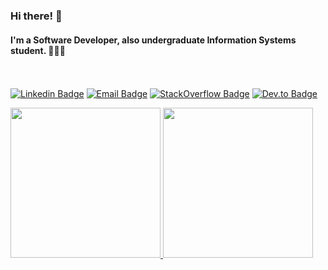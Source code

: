 ### Hi there! 👋
#### I'm a Software Developer, also undergraduate Information Systems student. 👨‍💻👾
<br><br>
[![Linkedin Badge](https://img.shields.io/badge/LinkedIn-0077B5?style=for-the-badge&logo=linkedin&logoColor=white)](https://www.linkedin.com/in/raulxcrespo/)
[![Email Badge](https://img.shields.io/badge/Email-7F0C9C?style=for-the-badge&logo=gmail&logoColor=white&link=mailto:oi@raulcrespo.com)](mailto:oi@raulcrespo.com)
[![StackOverflow Badge](https://img.shields.io/badge/Stack_Overflow-FE7A16?style=for-the-badge&logo=stack-overflow&logoColor=white&link=https://stackoverflow.com/users/17040737/raul-crespo)](https://stackoverflow.com/users/17040737/raul-crespo)
[![Dev.to Badge](https://img.shields.io/badge/dev.to-0A0A0A?style=for-the-badge&logo=devdotto&logoColor=white&link=https://dev.to/crespo)](https://dev.to/crespo)

<div>
  <a href="https://github.com/crespo/">
    <img height="240vh" src="https://github-readme-stats.vercel.app/api?username=crespo&show_icons=true&show=reviews,prs_merged,prs_merged_percentage&theme=neon"/>
    <img height="240vh" src="https://github-readme-stats.vercel.app/api/top-langs/?username=crespo&layout=donut&langs_count=10&size_weight=0.5&count_weight=0.5&theme=neon"/>
  </a>
</div>
